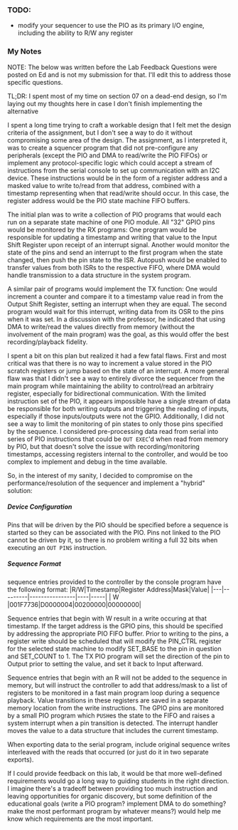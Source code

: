 ### TODO:

- modify your sequencer to use the PIO as its primary I/O engine, including the ability to R/W any register 


### My Notes

NOTE: The below was written before the Lab Feedback Questions were posted on Ed and is not my submission for that. I'll edit this to address those specific questions.

TL;DR: I spent most of my time on section 07 on a dead-end design, so I'm laying out my thoughts here in case I don't finish implementing the alternative

I spent a long time trying to craft a workable design that I felt met the design criteria of the assignment, but I don't see a way to do it without compromising some area of the design.
The assignment, as I interpreted it, was to create a squencer program that did not pre-configure any peripherals (except the PIO and DMA to read/write the PIO FIFOs) or implement any protocol-specific logic which could accept a stream of instructions from the serial console to set up communication with an I2C device. These instructions would be in the form of a register address and a masked value to write to/read from that address, combined with a timestamp representing when that read/write should occur. In this case, the register address would be the PIO state machine FIFO buffers.

The initial plan was to write a collection of PIO programs that would each run on a separate state machine of one PIO module. All "32" GPIO pins would be monitored by the RX programs: One program would be responsible for updating a timestamp and writing that value to the Input Shift Register upon receipt of an interrupt signal. Another would monitor the state of the pins and send an interrupt to the first program when the state changed, then push the pin state to the ISR. Autopush would be enabled to transfer values from both ISRs to the respective FIFO, where DMA would handle transmission to a data structure in the system program.

A similar pair of programs would implement the TX function: One would increment a counter and compare it to a timestamp value read in from the Output Shift Register, setting an interrupt when they are equal. The second program would wait for this interrupt, writing data from its OSR to the pins when it was set.
In a discussion with the professor, he indicated that using DMA to write/read the values directly from memory (without the involvement of the main program) was the goal, as this would offer the best recording/playback fidelity.

I spent a bit on this plan but realized it had a few fatal flaws. First and most critical was that there is no way to increment a value stored in the PIO scratch registers or jump based on the state of an interrupt. A more general flaw was that I didn't see a way to entirely divorce the sequencer from the main program while maintaining the ability to control/read an arbitrairy register, especially for bidirectional communication. With the limited instruction set of the PIO, it appears impossible have a single stream of data be responsible for both writing outputs and triggering the reading of inputs, especially if those inputs/outputs were not the GPIO. Additionally, I did not see a way to limit the monitoring of pin states to only those pins specified by the sequence.
I considered pre-processing data read from serial into series of PIO instructions that could be `OUT EXEC`'d when read from memory by PIO, but that doesn't solve the issue with recording/monitoring timestamps, accessing registers internal to the controller, and would be too complex to implement and debug in the time available. 

So, in the interest of my sanity, I decided to compromise on the performance/resolution of the sequencer and implement a "hybrid" solution: 

##### Device Configuration
Pins that will be driven by the PIO should be specified before a sequence is started so they can be associated with the PIO. Pins not linked to the PIO cannot be driven by it, so there is no problem writing a full 32 bits when executing an `OUT PINS` instruction. 

##### Sequence Format
sequence entries provided to the controller by the console program have the following format: 
|R/W|Timestamp|Register Address|Mask|Value|
|---|---------|----------------|----|-----|
| W |001F7736|D0000004|00200000|00000000|

Sequence entries that begin with W result in a write occuring at that timestamp. If the target address is the GPIO pins, this should be specified by addressing the appropriate PIO FIFO buffer. Prior to writing to the pins, a register write should be scheduled that will modify the PIN_CTRL register for the selected state machine to modify SET_BASE to the pin in question and SET_COUNT to 1. The TX PIO program will set the direction of the pin to Output prior to setting the value, and set it back to Input afterward.

Sequence entries that begin with an R will not be added to the sequence in memory, but will instruct the controller to add that address/mask to a list of registers to be monitored in a fast main program loop during a sequence playback. Value transitions in these registers are saved in a separate memory location from the write instructions. The GPIO pins are monitored by a small PIO program which `PUSH`es the state to the FIFO and raises a system interrupt when a pin transition is detected. The interrupt handler moves the value to a data structure that includes the current timestamp.


When exporting data to the serial program, include original sequence writes interleaved with the reads that occurred (or just do it in two separate exports).


If I could provide feedback on this lab, it would be that more well-defined requirements would go a long way to guiding students in the right direction. I imagine there's a tradeoff between providing too much instruction and leaving opportunities for organic discovery, but some definition of the educational goals (write a PIO program? implement DMA to do something? make the most performant program by whatever means?) would help me know which requirements are the most important. 
